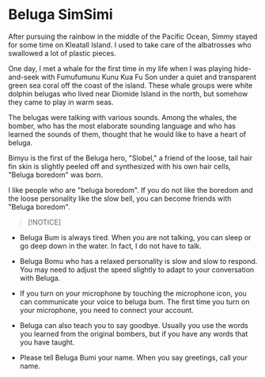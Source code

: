 # Beluga SimSimi
After pursuing the rainbow in the middle of the Pacific Ocean, Simmy stayed for some time on Kleatall Island. I used to take care of the albatrosses who swallowed a lot of plastic pieces.

One day, I met a whale for the first time in my life when I was playing hide-and-seek with Fumufumunu Kunu Kua Fu Son under a quiet and transparent green sea coral off the coast of the island. These whale groups were white dolphin belugas who lived near Diomide Island in the north, but somehow they came to play in warm seas.

The belugas were talking with various sounds. Among the whales, the bomber, who has the most elaborate sounding language and who has learned the sounds of them, thought that he would like to have a heart of beluga.

Bimyu is the first of the Beluga hero, "Slobel," a friend of the loose, tail hair fin skin is slightly peeled off and synthesized with his own hair cells, "Beluga boredom" was born.

I like people who are "beluga boredom". If you do not like the boredom and the loose personality like the slow bell, you can become friends with "Beluga boredom".

> [!NOTICE]
* Beluga Bum is always tired. When you are not talking, you can sleep or go deep down in the water. In fact, I do not have to talk.

* Beluga Bomu who has a relaxed personality is slow and slow to respond. You may need to adjust the speed slightly to adapt to your conversation with Beluga.

* If you turn on your microphone by touching the microphone icon, you can communicate your voice to beluga bum. The first time you turn on your microphone, you need to connect your account.

* Beluga can also teach you to say goodbye. Usually you use the words you learned from the original bombers, but if you have any words that you have taught.

* Please tell Beluga Bumi your name. When you say greetings, call your name.
